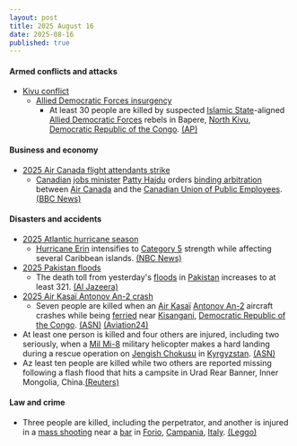```yaml
---
layout: post
title: 2025 August 16
date: 2025-08-16
published: true
---
```



#### Armed conflicts and attacks

* [Kivu conflict](https://en.wikipedia.org/wiki/Kivu_conflict "Kivu conflict")
  * [Allied Democratic Forces insurgency](https://en.wikipedia.org/wiki/Allied_Democratic_Forces_insurgency "Allied Democratic Forces insurgency")
    * At least 30 people are killed by suspected [Islamic State](https://en.wikipedia.org/wiki/Islamic_State "Islamic State")-aligned [Allied Democratic Forces](https://en.wikipedia.org/wiki/Allied_Democratic_Forces "Allied Democratic Forces") rebels in Bapere, [North Kivu](https://en.wikipedia.org/wiki/North_Kivu "North Kivu"), [Democratic Republic of the Congo](https://en.wikipedia.org/wiki/Democratic_Republic_of_the_Congo "Democratic Republic of the Congo"). [(AP)](https://apnews.com/article/congo-islamist-rebels-adf-bapere-ca64cc6e3c04221e80998268fa94932c)

#### Business and economy

* [2025 Air Canada flight attendants strike](https://en.wikipedia.org/wiki/2025_Air_Canada_flight_attendants_strike "2025 Air Canada flight attendants strike")
  * [Canadian](https://en.wikipedia.org/wiki/Canada "Canada") [jobs minister](https://en.wikipedia.org/wiki/Minister_of_Jobs_and_Families "Minister of Jobs and Families") [Patty Hajdu](https://en.wikipedia.org/wiki/Patty_Hajdu "Patty Hajdu") orders [binding arbitration](https://en.wikipedia.org/wiki/Binding_arbitration "Binding arbitration") between [Air Canada](https://en.wikipedia.org/wiki/Air_Canada "Air Canada") and the [Canadian Union of Public Employees](https://en.wikipedia.org/wiki/Canadian_Union_of_Public_Employees "Canadian Union of Public Employees"). [(BBC News)](https://www.bbc.com/news/articles/cwyex8489gno)

#### Disasters and accidents

* [2025 Atlantic hurricane season](https://en.wikipedia.org/wiki/2025_Atlantic_hurricane_season "2025 Atlantic hurricane season")
  * [Hurricane Erin](https://en.wikipedia.org/wiki/Hurricane_Erin_%282025%29 "Hurricane Erin (2025)") intensifies to [Category 5](https://en.wikipedia.org/wiki/Category_5_Hurricane "Category 5 Hurricane") strength while affecting several Caribbean islands. [(NBC News)](https://www.nbcnews.com/weather/hurricanes/hurricane-erin-strengthens-category-2-storm-approaches-northeast-carib-rcna225341)
* [2025 Pakistan floods](https://en.wikipedia.org/wiki/2025_Pakistan_floods "2025 Pakistan floods")
  * The death toll from yesterday's [floods](https://en.wikipedia.org/wiki/Flood "Flood") in [Pakistan](https://en.wikipedia.org/wiki/Pakistan "Pakistan") increases to at least 321. [(Al Jazeera)](https://www.aljazeera.com/news/2025/8/15/more-than-160-people-killed-in-pakistan-in-heavy-rains-flash-floods)
* [2025 Air Kasaï Antonov An-2 crash](https://en.wikipedia.org/wiki/2025_Air_Kasa%C3%AF_Antonov_An-2_crash "2025 Air Kasaï Antonov An-2 crash")
  * Seven people are killed when an [Air Kasaï](https://en.wikipedia.org/wiki/Air_Kasa%C3%AF "Air Kasaï") [Antonov An-2](https://en.wikipedia.org/wiki/Antonov_An-2 "Antonov An-2") aircraft crashes while being [ferried](https://en.wikipedia.org/wiki/Ferry_flying "Ferry flying") near [Kisangani](https://en.wikipedia.org/wiki/Kisangani "Kisangani"), [Democratic Republic of the Congo](https://en.wikipedia.org/wiki/Democratic_Republic_of_the_Congo "Democratic Republic of the Congo"). [(ASN)](https://asn.flightsafety.org/wikibase/538197) [(Aviation24)](https://www.aviation24.be/miscellaneous/accidents/tragic-antonov-an-2-crash-near-kisangani-drcongo-claims-all-lives-onboard/)
* At least one person is killed and four others are injured, including two seriously, when a [Mil Mi-8](https://en.wikipedia.org/wiki/Mil_Mi-8 "Mil Mi-8") military helicopter makes a hard landing during a rescue operation on [Jengish Chokusu](https://en.wikipedia.org/wiki/Jengish_Chokusu "Jengish Chokusu") in [Kyrgyzstan](https://en.wikipedia.org/wiki/Kyrgyzstan "Kyrgyzstan"). [(ASN)](https://asn.flightsafety.org/wikibase/538204)
* Az least ten people are killed while two others are reported missing following a flash flood that hits a campsite in Urad Rear Banner, Inner Mongolia, China.[(Reuters)](https://www.reuters.com/sustainability/climate-energy/northern-china-flash-flood-kills-10-xinhua-reports-2025-08-17/)

#### Law and crime

* Three people are killed, including the perpetrator, and another is injured in a [mass shooting](https://en.wikipedia.org/wiki/Mass_shooting "Mass shooting") near a [bar](https://en.wikipedia.org/wiki/Bar_%28establishment%29 "Bar (establishment)") in [Forio](https://en.wikipedia.org/wiki/Forio "Forio"), [Campania](https://en.wikipedia.org/wiki/Campania "Campania"), [Italy](https://en.wikipedia.org/wiki/Italy "Italy"). [(Leggo)](https://www.leggo.it/italia/cronache/sparatoria_bar_ischia_morti_feriti_chi_sono_oggi_16_8_2025-9015293.html)
